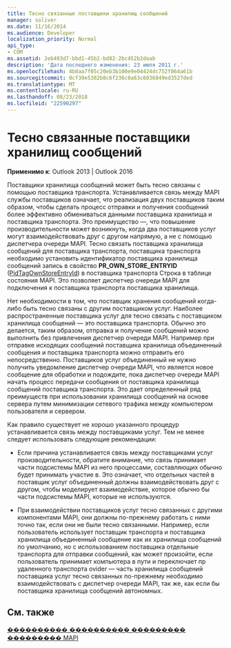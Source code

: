 ```yaml
---
title: Тесно связанные поставщики хранилищ сообщений
manager: soliver
ms.date: 11/16/2014
ms.audience: Developer
localization_priority: Normal
api_type:
- COM
ms.assetid: 2eb493d7-bbd1-45b2-bd82-2bc452b2deab
description: 'Дата последнего изменения: 23 июля 2011 г.'
ms.openlocfilehash: 4b8aa7f05c20eb3b100e9e04424dc752f064a61b
ms.sourcegitcommit: 0cf39e5382b8c6f236c8a63c6036849ed3527ded
ms.translationtype: MT
ms.contentlocale: ru-RU
ms.lasthandoff: 08/23/2018
ms.locfileid: "22590297"
---
```

# <a name="tightly-coupled-message-store-providers"></a>Тесно связанные поставщики хранилищ сообщений

  
  
**Применимо к**: Outlook 2013 | Outlook 2016 
  
Поставщики хранилища сообщений может быть тесно связаны с помощью поставщика транспорта. Устанавливается связь между MAPI службы поставщиков означает, что реализация двух поставщиков таким образом, чтобы сделать процесс отправки и получения сообщений более эффективно обмениваться данными поставщика хранилища и поставщика транспорта. Это преимущество —, что повышение производительности может возникнуть, когда два поставщиков услуг могут взаимодействовать друг с другом напрямую, а не с помощью диспетчера очереди MAPI. Тесно связать поставщика хранилища сообщений для поставщика транспорта, поставщика транспорта необходимо установить идентификатор поставщика хранилища сообщений запись в свойство **PR_OWN_STORE_ENTRYID** ([PidTagOwnStoreEntryId](pidtagownstoreentryid-canonical-property.md)) в поставщика транспорта Строка в таблице состояния MAPI. Это позволяет диспетчер очереди MAPI для подключения к поставщика транспорта поставщика хранилища.
  
Нет необходимости в том, что поставщик хранения сообщений когда-либо быть тесно связаны с другим поставщиком услуг. Наиболее распространенные поставщика услуг для тесно связать с поставщиком хранилища сообщений — это поставщика транспорта. Обычно это делается, таким образом, отправка и получение сообщений можно выполнить без привлечения диспетчер очереди MAPI. Например при отправке исходящих сообщений поставщика хранилища объединенный сообщения и поставщика транспорта можно отправить его непосредственно. Поставщиков услуг объединенный не нужно получить уведомление диспетчер очереди MAPI, что является новое сообщение для обработки и подождите, пока диспетчер очереди MAPI начать процесс передачи сообщения от поставщика хранилища сообщений поставщика транспорта. Это дает определенный ряд преимуществ при использовании хранилища сообщений на основе сервера путем минимизации сетевого трафика между компьютером пользователя и сервером.
  
Как правило существует не хорошо указанного процедур устанавливается связь между поставщиками услуг. Тем не менее следует использовать следующие рекомендации:
  
- Если причина устанавливается связь между поставщиками услуг производительности, обратите внимание, что связь принимает части подсистемы MAPI из него процессами, составляющих обычно будет принимать участие в. Это означает, что отдельных частей в поставщик услуг объединенный должны взаимодействовать друг с другом, чтобы моделирует взаимодействие, которое обычно бы части подсистемы MAPI, которые не используются.
    
- При взаимодействии поставщиков услуг тесно связанных с другими компонентами MAPI, они должны по-прежнему работать с ними точно так, если они не были тесно связанными. Например, если пользователь использует поставщик транспорта и поставщика хранилища объединенный сообщение как их хранилища сообщений по умолчанию, но с использованием поставщика отдельные транспорта для отправки сообщений, как может произойти, если пользователь принимает компьютера в пути и переключает пр удаленного транспорта ovider — часть хранилища сообщений поставщика услуг тесно связанных по-прежнему необходимо взаимодействовать с диспетчер очереди MAPI, так же, как если бы поставщика хранилища сообщений автономных.
    
## <a name="see-also"></a>См. также



[���������� ���������� ��������� ��������� MAPI](developing-a-mapi-message-store-provider.md)

